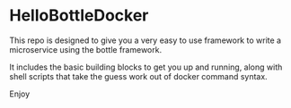 # HelloBottleDocker

This repo is designed to give you a very easy to use framework to write a microservice using the bottle framework.

It includes the basic building blocks to get you up and running, along with shell scripts that take the guess work out of docker command syntax.

Enjoy
